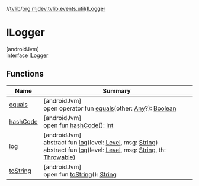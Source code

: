 //[tvlib](../../../index.md)/[org.mjdev.tvlib.events.util](../index.md)/[ILogger](index.md)

# ILogger

[androidJvm]\
interface [ILogger](index.md)

## Functions

| Name | Summary |
|---|---|
| [equals](../../org.mjdev.tvlib.webscrapper.select/-element-not-found-exception/index.md#585090901%2FFunctions%2F-1596939238) | [androidJvm]<br>open operator fun [equals](../../org.mjdev.tvlib.webscrapper.select/-element-not-found-exception/index.md#585090901%2FFunctions%2F-1596939238)(other: [Any](https://kotlinlang.org/api/latest/jvm/stdlib/kotlin/-any/index.html)?): [Boolean](https://kotlinlang.org/api/latest/jvm/stdlib/kotlin/-boolean/index.html) |
| [hashCode](../../org.mjdev.tvlib.webscrapper.select/-element-not-found-exception/index.md#1794629105%2FFunctions%2F-1596939238) | [androidJvm]<br>open fun [hashCode](../../org.mjdev.tvlib.webscrapper.select/-element-not-found-exception/index.md#1794629105%2FFunctions%2F-1596939238)(): [Int](https://kotlinlang.org/api/latest/jvm/stdlib/kotlin/-int/index.html) |
| [log](log.md) | [androidJvm]<br>abstract fun [log](log.md)(level: [Level](https://developer.android.com/reference/kotlin/java/util/logging/Level.html), msg: [String](https://kotlinlang.org/api/latest/jvm/stdlib/kotlin/-string/index.html))<br>abstract fun [log](log.md)(level: [Level](https://developer.android.com/reference/kotlin/java/util/logging/Level.html), msg: [String](https://kotlinlang.org/api/latest/jvm/stdlib/kotlin/-string/index.html), th: [Throwable](https://kotlinlang.org/api/latest/jvm/stdlib/kotlin/-throwable/index.html)) |
| [toString](../../org.mjdev.tvlib.webscrapper.select/-element-not-found-exception/index.md#1616463040%2FFunctions%2F-1596939238) | [androidJvm]<br>open fun [toString](../../org.mjdev.tvlib.webscrapper.select/-element-not-found-exception/index.md#1616463040%2FFunctions%2F-1596939238)(): [String](https://kotlinlang.org/api/latest/jvm/stdlib/kotlin/-string/index.html) |
